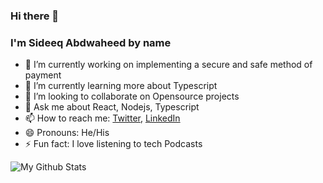 ### Hi there 👋
### I'm Sideeq Abdwaheed by name
- 🔭 I’m currently working on implementing a secure and safe method of payment
- 🌱 I’m currently learning more about Typescript 
- 👯 I’m looking to collaborate on Opensource projects
- 💬 Ask me about React, Nodejs, Typescript
- 📫 How to reach me: [Twitter](https://github.com/Waheed_Sodiq_AL), [LinkedIn](https://www.linkedin.com/in/waheed-sodiq-70456b200)
- 😄 Pronouns: He/His
- ⚡ Fun fact: I love listening to tech Podcasts

![My Github Stats](https://github-readme-stats.vercel.app/api?username=Sideeq12&&show_icons=true&title_color=FFA500&&icons_color=bb2acf&text_color=daf7dc&bg_color=151515)
